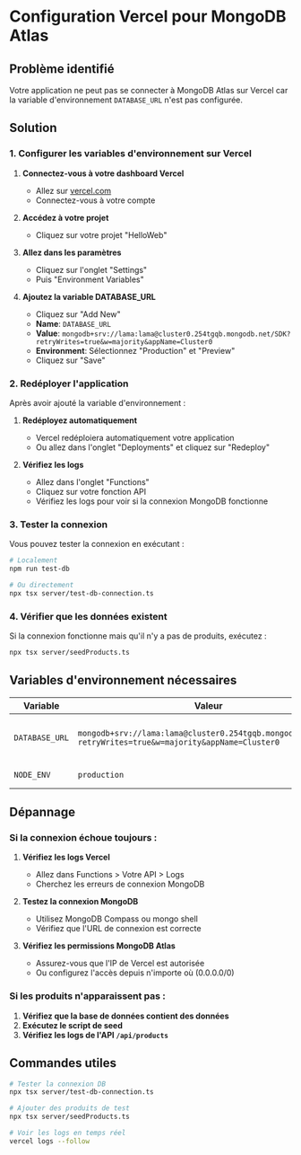 # Configuration Vercel pour MongoDB Atlas

## Problème identifié
Votre application ne peut pas se connecter à MongoDB Atlas sur Vercel car la variable d'environnement `DATABASE_URL` n'est pas configurée.

## Solution

### 1. Configurer les variables d'environnement sur Vercel

1. **Connectez-vous à votre dashboard Vercel**
   - Allez sur [vercel.com](https://vercel.com)
   - Connectez-vous à votre compte

2. **Accédez à votre projet**
   - Cliquez sur votre projet "HelloWeb"

3. **Allez dans les paramètres**
   - Cliquez sur l'onglet "Settings"
   - Puis "Environment Variables"

4. **Ajoutez la variable DATABASE_URL**
   - Cliquez sur "Add New"
   - **Name**: `DATABASE_URL`
   - **Value**: `mongodb+srv://lama:lama@cluster0.254tgqb.mongodb.net/SDK?retryWrites=true&w=majority&appName=Cluster0`
   - **Environment**: Sélectionnez "Production" et "Preview"
   - Cliquez sur "Save"

### 2. Redéployer l'application

Après avoir ajouté la variable d'environnement :

1. **Redéployez automatiquement**
   - Vercel redéploiera automatiquement votre application
   - Ou allez dans l'onglet "Deployments" et cliquez sur "Redeploy"

2. **Vérifiez les logs**
   - Allez dans l'onglet "Functions" 
   - Cliquez sur votre fonction API
   - Vérifiez les logs pour voir si la connexion MongoDB fonctionne

### 3. Tester la connexion

Vous pouvez tester la connexion en exécutant :

```bash
# Localement
npm run test-db

# Ou directement
npx tsx server/test-db-connection.ts
```

### 4. Vérifier que les données existent

Si la connexion fonctionne mais qu'il n'y a pas de produits, exécutez :

```bash
npx tsx server/seedProducts.ts
```

## Variables d'environnement nécessaires

| Variable | Valeur | Description |
|----------|--------|-------------|
| `DATABASE_URL` | `mongodb+srv://lama:lama@cluster0.254tgqb.mongodb.net/SDK?retryWrites=true&w=majority&appName=Cluster0` | URL de connexion MongoDB Atlas |
| `NODE_ENV` | `production` | Environnement de production |

## Dépannage

### Si la connexion échoue toujours :

1. **Vérifiez les logs Vercel**
   - Allez dans Functions > Votre API > Logs
   - Cherchez les erreurs de connexion MongoDB

2. **Testez la connexion MongoDB**
   - Utilisez MongoDB Compass ou mongo shell
   - Vérifiez que l'URL de connexion est correcte

3. **Vérifiez les permissions MongoDB Atlas**
   - Assurez-vous que l'IP de Vercel est autorisée
   - Ou configurez l'accès depuis n'importe où (0.0.0.0/0)

### Si les produits n'apparaissent pas :

1. **Vérifiez que la base de données contient des données**
2. **Exécutez le script de seed**
3. **Vérifiez les logs de l'API `/api/products`**

## Commandes utiles

```bash
# Tester la connexion DB
npx tsx server/test-db-connection.ts

# Ajouter des produits de test
npx tsx server/seedProducts.ts

# Voir les logs en temps réel
vercel logs --follow
```
